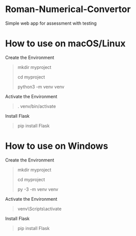# Roman-Numerical-Convertor
Simple web app for assessment with testing

# How to use on macOS/Linux
Create the Environment
> mkdir myproject
> 
> cd myproject
> 
> python3 -m venv venv

Activate the Environment
> . venv/bin/activate

Install Flask
> pip install Flask

# How to use on Windows
Create the Environment
> mkdir myproject
> 
> cd myproject
> 
> py -3 -m venv venv

Activate the Environment
> venv\Scripts\activate

Install Flask
> pip install Flask
